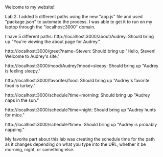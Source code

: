 Welcome to my website!

Lab 2:
I added 5 different paths using the new "app.js" file and used "package.json" to automate the process. I was able to get it to run on my laptop through the "localhost:3000" domain.

I have 5 different paths:
http://localhost:3000/about/Audrey: Should bring up "You're viewing the about page for Audrey."

http://localhost:3000/greet?name=Steven: Should bring up "Hello, Steven! Welcome to Audrey's site."

http://localhost:3000/mood/Audrey?mood=sleepy: Should bring up "Audrey is feeling sleepy."

http://localhost:3000/favorites/food: Should bring up "Audrey's favorite food is turkey."

http://localhost:3000/schedule?time=morning: Should bring up "Audrey naps in the sun."

http://localhost:3000/schedule?time=night: Should bring up "Audrey hunts for mice."

http://localhost:3000/schedule?time=: Should bring up "Audrey is probably napping."

My favorite part about this lab was creating the schedule time for the path as it changes depending on what you type into the URL, whether it be morning, night, or something else.
